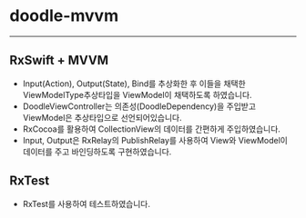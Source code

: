 # doodle-mvvm
----
## RxSwift + MVVM
- Input(Action), Output(State), Bind를 추상화한 후 이들을 채택한 ViewModelType추상타입을 ViewModel이 채택하도록 하였습니다.
- DoodleViewController는 의존성(DoodleDependency)을 주입받고 ViewModel은 추상타입으로 선언되어있습니다.
- RxCocoa를 활용하여 CollectionView의 데이터를 간편하게 주입하였습니다.
- Input, Output은 RxRelay의 PublishRelay를 사용하여 View와 ViewModel이 데이터를 주고 바인딩하도록 구현하였습니다.

## RxTest
- RxTest를 사용하여 테스트하였습니다.

